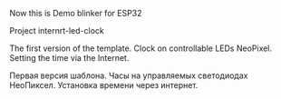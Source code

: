 Now this is Demo blinker for ESP32

Project internrt-led-clock

The first version of the template.
Clock on controllable LEDs NeoPixel.
Setting the time via the Internet.

Первая версия шаблона.
Часы на управляемых светодиодах НеоПиксел.
Установка времени через интернет.
